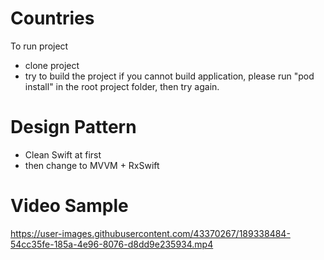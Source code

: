 # Countries

To run project
- clone project
- try to build the project
if you cannot build application, please run "pod install" in the root project folder, then try again.

# Design Pattern
- Clean Swift at first
- then change to MVVM + RxSwift

# Video Sample
https://user-images.githubusercontent.com/43370267/189338484-54cc35fe-185a-4e96-8076-d8dd9e235934.mp4
